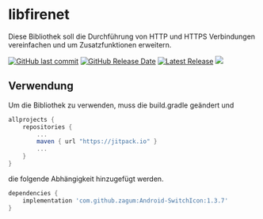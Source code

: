 # libfirenet
Diese Bibliothek soll die Durchführung von HTTP und HTTPS Verbindungen vereinfachen und um Zusatzfunktionen erweitern.

[![GitHub last commit](https://img.shields.io/github/last-commit/firesoft-de/libfirenet.svg)](https://github.com/firesoft-de/libfirenet/commits/dev)
[![GitHub Release Date](https://img.shields.io/github/release-date/firesoft-de/libfirenet.svg)](https://github.com/firesoft-de/libfirenet/releases)
[![Latest Release](https://img.shields.io/github/release/firesoft-de/libfirenet.svg)](https://github.com/firesoft-de/libfirenet/releases)
[![](https://jitpack.io/v/firesoft-de/libfirenet.svg)](https://jitpack.io/#firesoft-de/libfirenet)


## Verwendung

Um die Bibliothek zu verwenden, muss die build.gradle geändert und

```groovy
allprojects {
    repositories {
        ...
        maven { url "https://jitpack.io" }
        ...
    }
}
```

die folgende Abhängigkeit hinzugefügt werden.

```groovy
dependencies {
    implementation 'com.github.zagum:Android-SwitchIcon:1.3.7'
}
```
